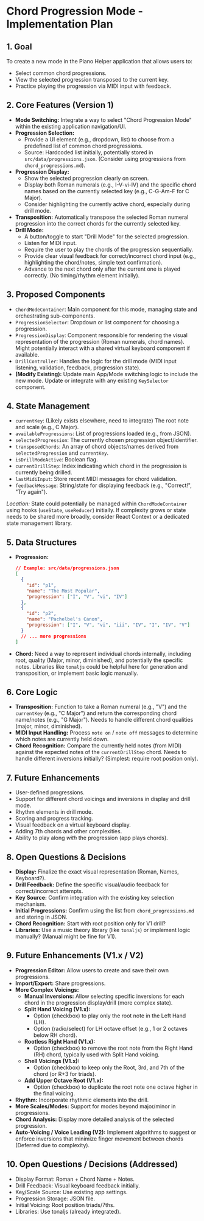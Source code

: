 # Chord Progression Mode - Implementation Plan

## 1. Goal

To create a new mode in the Piano Helper application that allows users to:
*   Select common chord progressions.
*   View the selected progression transposed to the current key.
*   Practice playing the progression via MIDI input with feedback.

## 2. Core Features (Version 1)

*   **Mode Switching:** Integrate a way to select "Chord Progression Mode" within the existing application navigation/UI.
*   **Progression Selection:**
    *   Provide a UI element (e.g., dropdown, list) to choose from a predefined list of common chord progressions.
    *   Source: Hardcoded list initially, potentially stored in `src/data/progressions.json`. (Consider using progressions from `chord_progressions.md`).
*   **Progression Display:**
    *   Show the selected progression clearly on screen.
    *   Display both Roman numerals (e.g., I-V-vi-IV) and the specific chord names based on the currently selected key (e.g., C-G-Am-F for C Major).
    *   Consider highlighting the currently active chord, especially during drill mode.
*   **Transposition:** Automatically transpose the selected Roman numeral progression into the correct chords for the currently selected key.
*   **Drill Mode:**
    *   A button/toggle to start "Drill Mode" for the selected progression.
    *   Listen for MIDI input.
    *   Require the user to play the chords of the progression sequentially.
    *   Provide clear visual feedback for correct/incorrect chord input (e.g., highlighting the chord/notes, simple text confirmation).
    *   Advance to the next chord only after the current one is played correctly. (No timing/rhythm element initially).

## 3. Proposed Components

*   `ChordModeContainer`: Main component for this mode, managing state and orchestrating sub-components.
*   `ProgressionSelector`: Dropdown or list component for choosing a progression.
*   `ProgressionDisplay`: Component responsible for rendering the visual representation of the progression (Roman numerals, chord names). Might potentially interact with a shared virtual keyboard component if available.
*   `DrillController`: Handles the logic for the drill mode (MIDI input listening, validation, feedback, progression state).
*   **(Modify Existing):** Update main App/Mode switching logic to include the new mode. Update or integrate with any existing `KeySelector` component.

## 4. State Management

*   `currentKey`: (Likely exists elsewhere, need to integrate) The root note and scale (e.g., C Major).
*   `availableProgressions`: List of progressions loaded (e.g., from JSON).
*   `selectedProgression`: The currently chosen progression object/identifier.
*   `transposedChords`: An array of chord objects/names derived from `selectedProgression` and `currentKey`.
*   `isDrillModeActive`: Boolean flag.
*   `currentDrillStep`: Index indicating which chord in the progression is currently being drilled.
*   `lastMidiInput`: Store recent MIDI messages for chord validation.
*   `feedbackMessage`: String/state for displaying feedback (e.g., "Correct!", "Try again").

*Location:* State could potentially be managed within `ChordModeContainer` using hooks (`useState`, `useReducer`) initially. If complexity grows or state needs to be shared more broadly, consider React Context or a dedicated state management library.

## 5. Data Structures

*   **Progression:**
    ```json
    // Example: src/data/progressions.json
    [
      {
        "id": "p1",
        "name": "The Most Popular",
        "progression": ["I", "V", "vi", "IV"]
      },
      {
        "id": "p2",
        "name": "Pachelbel's Canon",
        "progression": ["I", "V", "vi", "iii", "IV", "I", "IV", "V"]
      }
      // ... more progressions
    ]
    ```
*   **Chord:** Need a way to represent individual chords internally, including root, quality (Major, minor, diminished), and potentially the specific notes. Libraries like `tonaljs` could be helpful here for generation and transposition, or implement basic logic manually.

## 6. Core Logic

*   **Transposition:** Function to take a Roman numeral (e.g., "V") and the `currentKey` (e.g., "C Major") and return the corresponding chord name/notes (e.g., "G Major"). Needs to handle different chord qualities (major, minor, diminished).
*   **MIDI Input Handling:** Process `note on` / `note off` messages to determine which notes are currently held down.
*   **Chord Recognition:** Compare the currently held notes (from MIDI) against the expected notes of the `currentDrillStep` chord. Needs to handle different inversions initially? (Simplest: require root position only).

## 7. Future Enhancements

*   User-defined progressions.
*   Support for different chord voicings and inversions in display and drill mode.
*   Rhythm elements in drill mode.
*   Scoring and progress tracking.
*   Visual feedback on a virtual keyboard display.
*   Adding 7th chords and other complexities.
*   Ability to play along *with* the progression (app plays chords).

## 8. Open Questions & Decisions

*   **Display:** Finalize the exact visual representation (Roman, Names, Keyboard?).
*   **Drill Feedback:** Define the specific visual/audio feedback for correct/incorrect attempts.
*   **Key Source:** Confirm integration with the existing key selection mechanism.
*   **Initial Progressions:** Confirm using the list from `chord_progressions.md` and storing in JSON.
*   **Chord Recognition:** Start with root position only for V1 drill?
*   **Libraries:** Use a music theory library (like `tonaljs`) or implement logic manually? (Manual might be fine for V1).

## 9. Future Enhancements (V1.x / V2)

*   **Progression Editor:** Allow users to create and save their own progressions.
*   **Import/Export:** Share progressions.
*   **More Complex Voicings:** 
    *   **Manual Inversions:** Allow selecting specific inversions for each chord in the progression display/drill (more complex state).
    *   **Split Hand Voicing (V1.x):**
        *   Option (checkbox) to play only the root note in the Left Hand (LH).
        *   Option (radio/select) for LH octave offset (e.g., 1 or 2 octaves below RH chord).
    *   **Rootless Right Hand (V1.x):**
        *   Option (checkbox) to remove the root note from the Right Hand (RH) chord, typically used with Split Hand voicing.
    *   **Shell Voicings (V1.x):**
        *   Option (checkbox) to keep only the Root, 3rd, and 7th of the chord (or R+3 for triads).
    *   **Add Upper Octave Root (V1.x):**
        *   Option (checkbox) to duplicate the root note one octave higher in the final voicing.
*   **Rhythm:** Incorporate rhythmic elements into the drill.
*   **More Scales/Modes:** Support for modes beyond major/minor in progressions.
*   **Chord Analysis:** Display more detailed analysis of the selected progression.
*   **Auto-Voicing / Voice Leading (V2):** Implement algorithms to suggest or enforce inversions that minimize finger movement between chords (Deferred due to complexity).

## 10. Open Questions / Decisions (Addressed)

*   Display Format: Roman + Chord Name + Notes.
*   Drill Feedback: Visual keyboard feedback initially.
*   Key/Scale Source: Use existing app settings.
*   Progression Storage: JSON file.
*   Initial Voicing: Root position triads/7ths.
*   Libraries: Use tonaljs (already integrated). 